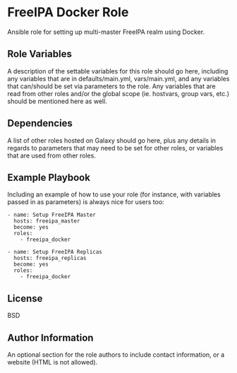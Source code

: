 FreeIPA Docker Role
=========

Ansible role for setting up multi-master FreeIPA realm using Docker.

<!-- Requirements
------------

Any pre-requisites that may not be covered by Ansible itself or the role should be mentioned here. For instance, if the role uses the EC2 module, it may be a good idea to mention in this section that the boto package is required. -->

Role Variables
--------------

A description of the settable variables for this role should go here, including any variables that are in defaults/main.yml, vars/main.yml, and any variables that can/should be set via parameters to the role. Any variables that are read from other roles and/or the global scope (ie. hostvars, group vars, etc.) should be mentioned here as well.

Dependencies
------------

A list of other roles hosted on Galaxy should go here, plus any details in regards to parameters that may need to be set for other roles, or variables that are used from other roles.

Example Playbook
----------------

Including an example of how to use your role (for instance, with variables passed in as parameters) is always nice for users too:

    - name: Setup FreeIPA Master
      hosts: freeipa_master
      become: yes
      roles:
        - freeipa_docker

    - name: Setup FreeIPA Replicas
      hosts: freeipa_replicas
      become: yes
      roles:
        - freeipa_docker

License
-------

BSD

Author Information
------------------

An optional section for the role authors to include contact information, or a website (HTML is not allowed).
